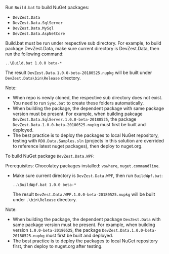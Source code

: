 Run `Build.bat` to build NuGet packages:
- `DevZest.Data`
- `DevZest.Data.SqlServer`
- `DevZest.Data.MySql`
- `DevZest.Data.AspNetCore`

Build.bat must be run under respective sub directory. For example, to build package DevZest.Data, make sure current directory is DevZest.Data, then run the following command:
```
..\Build.bat 1.0.0 beta-*
```

The result `DevZest.Data.1.0.0-beta-20180525.nupkg` will be built under `DevZest.Data\bin\Release` directory.

Note: 
- When repo is newly cloned, the respective sub directory does not exist. You need to run `Sync.bat` to create these folders automatically.
- When building the package, the dependent package with same package version must be present. For example, when building pakcage
`DevZest.Data.SqlServer.1.0.0-beta-20180525`, the package `DevZest.Data.1.0.0-beta-20180525.nupkg` must first be built and deployed.
- The best practice is to deploy the packages to local NuGet repository, testing with `RDO.Data.Samples.sln` (projects in this solution are overrided to reference latest nuget packages), then deploy to nuget.org.


To build NuGet package `DevZest.Data.WPF`:

Prerequisites:
Chocolatey packages installed: `vswhere`, `nuget.commandline`.

- Make sure current directory is `DevZest.Data.WPF`, then run `BuildWpf.bat`:
 
  ```
  ..\BuildWpf.bat 1.0.0 beta-*
  ```
  The result `DevZest.Data.WPF.1.0.0-beta-20180525.nupkg` will be built under `.\bin\Release` directory.

Note: 
- When building the package, the dependent package `DevZest.Data` with same package version must be present. For example, when building version
`1.0.0-beta-20180525`, the package `DevZest.Data.1.0.0-beta-20180525.nupkg` must first be built and deployed.
- The best practice is to deploy the packages to local NuGet repository first, then deploy to nuget.org after testing.
